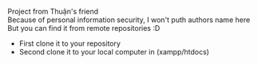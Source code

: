 Project from Thuận's friend\
Because of personal information security, I won't puth authors name here\
But you can find it from remote repositories :D

* First clone it to your repository
* Second clone it to your local computer in (xampp/htdocs)

